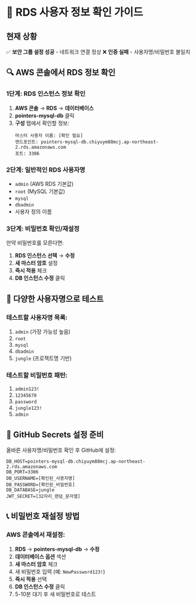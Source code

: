 # 🔑 RDS 사용자 정보 확인 가이드

## 현재 상황
✅ **보안 그룹 설정 성공** - 네트워크 연결 정상
❌ **인증 실패** - 사용자명/비밀번호 불일치

## 🔍 AWS 콘솔에서 RDS 정보 확인

### 1단계: RDS 인스턴스 정보 확인
1. **AWS 콘솔** → **RDS** → **데이터베이스**
2. **pointers-mysql-db** 클릭
3. **구성** 탭에서 확인할 정보:
   ```
   마스터 사용자 이름: [확인 필요]
   엔드포인트: pointers-mysql-db.chiyuym88mcj.ap-northeast-2.rds.amazonaws.com
   포트: 3306
   ```

### 2단계: 일반적인 RDS 사용자명
- `admin` (AWS RDS 기본값)
- `root` (MySQL 기본값)
- `mysql`
- `dbadmin`
- 사용자 정의 이름

### 3단계: 비밀번호 확인/재설정
만약 비밀번호를 모른다면:
1. **RDS 인스턴스 선택** → **수정**
2. **새 마스터 암호** 설정
3. **즉시 적용** 체크
4. **DB 인스턴스 수정** 클릭

## 🧪 다양한 사용자명으로 테스트

### 테스트할 사용자명 목록:
1. `admin` (가장 가능성 높음)
2. `root`
3. `mysql`
4. `dbadmin`
5. `jungle` (프로젝트명 기반)

### 테스트할 비밀번호 패턴:
1. `admin123!`
2. `12345678`
3. `password`
4. `jungle123!`
5. `admin`

## 🔧 GitHub Secrets 설정 준비

올바른 사용자명/비밀번호 확인 후 GitHub에 설정:

```
DB_HOST=pointers-mysql-db.chiyuym88mcj.ap-northeast-2.rds.amazonaws.com
DB_PORT=3306
DB_USERNAME=[확인된_사용자명]
DB_PASSWORD=[확인된_비밀번호]
DB_DATABASE=jungle
JWT_SECRET=[32자리_랜덤_문자열]
```

## 📞 비밀번호 재설정 방법

### AWS 콘솔에서 재설정:
1. **RDS** → **pointers-mysql-db** → **수정**
2. **데이터베이스 옵션** 섹션
3. **새 마스터 암호** 체크
4. 새 비밀번호 입력 (예: `NewPassword123!`)
5. **즉시 적용** 선택
6. **DB 인스턴스 수정** 클릭
7. 5-10분 대기 후 새 비밀번호로 테스트
